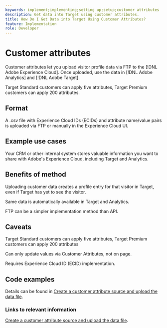 ```yaml
---
keywords: implement;implementing;setting up;setup;customer attributes
description: Get data into Target using customer attributes.
title: How Do I Get Data into Target Using Customer Attributes?
feature: Implementation
role: Developer
---
```

# Customer attributes

Customer attributes let you upload visitor profile data via FTP to the [!DNL Adobe Experience Cloud]. Once uploaded, use the data in [!DNL Adobe Analytics] and [!DNL Adobe Target].

Target Standard customers can apply five attributes, Target Premium customers can apply 200 attributes.

## Format

A .csv file with Experience Cloud IDs (ECIDs) and attribute name/value pairs is uploaded via FTP or manually in the Experience Cloud UI.

## Example use cases

Your CRM or other internal system stores valuable information you want to share with Adobe's Experience Cloud, including Target and Analytics.

## Benefits of method

Uploading customer data creates a profile entry for that visitor in Target, even if Target has yet to see the visitor.

Same data is automatically available in Target and Analytics.

FTP can be a simpler implementation method than API.

## Caveats

Target Standard customers can apply five attributes, Target Premium customers can apply 200 attributes

Can only update values via Customer Attributes, not on page.

Requires Experience Cloud ID (ECID) implementation.

## Code examples

Details can be found in [Create a customer attribute source and upload the data file](https://experienceleague.adobe.com/docs/core-services/interface/customer-attributes/t-crs-usecase.html).

### Links to relevant information

[Create a customer attribute source and upload the data file](https://experienceleague.adobe.com/docs/core-services/interface/customer-attributes/t-crs-usecase.html).